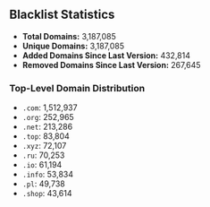 ## Blacklist Statistics

- **Total Domains:** 3,187,085
- **Unique Domains:** 3,187,085
- **Added Domains Since Last Version:** 432,814
- **Removed Domains Since Last Version:** 267,645

### Top-Level Domain Distribution

-  `.com`: 1,512,937
-  `.org`: 252,965
-  `.net`: 213,286
-  `.top`: 83,804
-  `.xyz`: 72,107
-  `.ru`: 70,253
-  `.io`: 61,194
-  `.info`: 53,834
-  `.pl`: 49,738
-  `.shop`: 43,614
